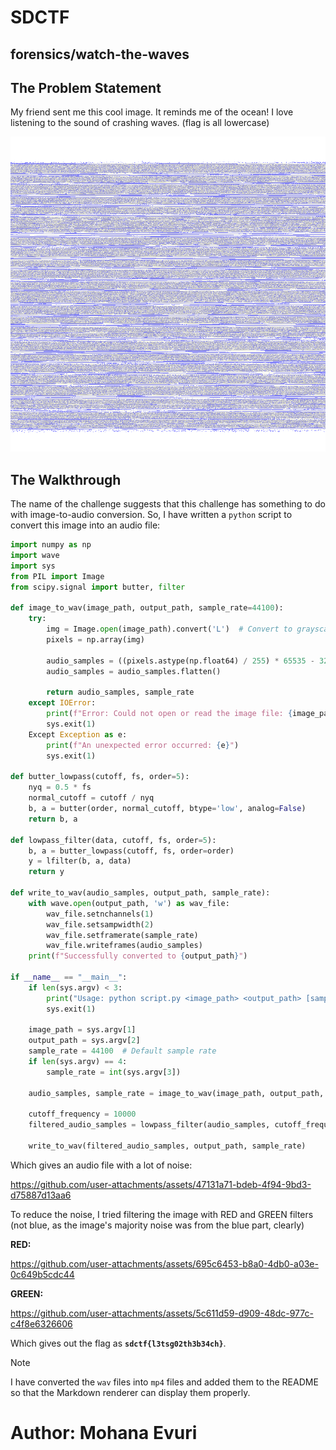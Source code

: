 # SDCTF

## forensics/watch-the-waves

## The Problem Statement

My friend sent me this cool image. It reminds me of the ocean! I love listening to the sound of crashing waves. (flag is all lowercase)

<img title="" src="wavs.png" alt="image" data-align="center">

## The Walkthrough

The name of the challenge suggests that this challenge has something to do with image-to-audio conversion. So, I have written a `python` script to convert this image into an audio file:

```python
import numpy as np
import wave
import sys
from PIL import Image
from scipy.signal import butter, filter

def image_to_wav(image_path, output_path, sample_rate=44100):
    try:
        img = Image.open(image_path).convert('L')  # Convert to grayscale
        pixels = np.array(img)

        audio_samples = ((pixels.astype(np.float64) / 255) * 65535 - 32768).astype(np.int16)
        audio_samples = audio_samples.flatten()

        return audio_samples, sample_rate
    except IOError:
        print(f"Error: Could not open or read the image file: {image_path}")
        sys.exit(1)
    Except Exception as e:
        print(f"An unexpected error occurred: {e}")
        sys.exit(1)

def butter_lowpass(cutoff, fs, order=5):
    nyq = 0.5 * fs
    normal_cutoff = cutoff / nyq
    b, a = butter(order, normal_cutoff, btype='low', analog=False)
    return b, a

def lowpass_filter(data, cutoff, fs, order=5):
    b, a = butter_lowpass(cutoff, fs, order=order)
    y = lfilter(b, a, data)
    return y

def write_to_wav(audio_samples, output_path, sample_rate):
    with wave.open(output_path, 'w') as wav_file:
        wav_file.setnchannels(1)
        wav_file.setsampwidth(2)
        wav_file.setframerate(sample_rate)
        wav_file.writeframes(audio_samples)
    print(f"Successfully converted to {output_path}")

if __name__ == "__main__":
    if len(sys.argv) < 3:
        print("Usage: python script.py <image_path> <output_path> [sample_rate]")
        sys.exit(1)

    image_path = sys.argv[1]
    output_path = sys.argv[2]
    sample_rate = 44100  # Default sample rate
    if len(sys.argv) == 4:
        sample_rate = int(sys.argv[3])

    audio_samples, sample_rate = image_to_wav(image_path, output_path, sample_rate)

    cutoff_frequency = 10000
    filtered_audio_samples = lowpass_filter(audio_samples, cutoff_frequency, sample_rate).astype(np.int16)

    write_to_wav(filtered_audio_samples, output_path, sample_rate)
```

Which gives an audio file with a lot of noise:

https://github.com/user-attachments/assets/47131a71-bdeb-4f94-9bd3-d75887d13aa6

To reduce the noise, I tried filtering the image with RED and GREEN filters (not blue, as the image's majority noise was from the blue part, clearly)

**RED:**

https://github.com/user-attachments/assets/695c6453-b8a0-4db0-a03e-0c649b5cdc44

**GREEN:**

https://github.com/user-attachments/assets/5c611d59-d909-48dc-977c-c4f8e6326606

Which gives out the flag as **`sdctf{l3tsg02th3b34ch}`**.

> [!NOTE]
> I have converted the `wav` files into `mp4` files and added them to the README so that the Markdown renderer can display them properly.

# Author: Mohana Evuri
